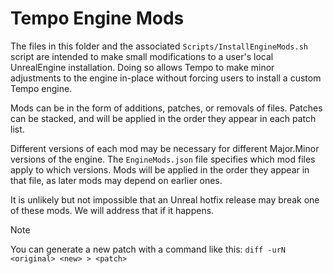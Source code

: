 # Tempo Engine Mods

The files in this folder and the associated `Scripts/InstallEngineMods.sh` script are intended to make small modifications to a user's local UnrealEngine installation. Doing so allows Tempo to make minor adjustments to the engine in-place without forcing users to install a custom Tempo engine.

Mods can be in the form of additions, patches, or removals of files. Patches can be stacked, and will be applied in the order they appear in each patch list.

Different versions of each mod may be necessary for different Major.Minor versions of the engine. The `EngineMods.json` file specifies which mod files apply to which versions. Mods will be applied in the order they appear in that file, as later mods may depend on earlier ones.

It is unlikely but not impossible that an Unreal hotfix release may break one of these mods. We will address that if it happens.

> [!Note]
> You can generate a new patch with a command like this:
> `diff -urN <original> <new> > <patch>`
